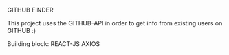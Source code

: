 GITHUB FINDER 

This project uses the GITHUB-API in order to get info from existing users on GITHUB :)

Building block:
REACT-JS
AXIOS
